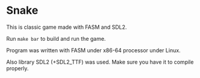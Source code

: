 # Snake

This is classic game made with FASM and SDL2.

Run `make bar` to build and run the game.

Program was written with FASM under x86-64 processor under Linux.

Also library SDL2 (+SDL2_TTF) was used. Make sure you have it to compile properly.